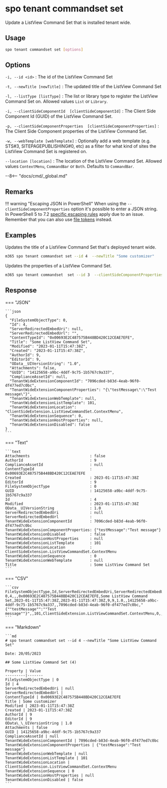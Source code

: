 # spo tenant commandset set

Update a ListView Command Set that is installed tenant wide.

## Usage

```sh
spo tenant commandset set [options]
```

## Options

`-i, --id <id>`
: The id of the ListView Command Set

`-t, --newTitle [newTitle]`
: The updated title of the ListView Command Set

`-l, --listType [listType]`
: The list or library type to register the ListView Command Set on. Allowed values `List` or `Library`.

`-i, --clientSideComponentId  [clientSideComponentId]`
: The Client Side Component Id (GUID) of the ListView Command Set.

`-p, --clientSideComponentProperties  [clientSideComponentProperties]`
: The Client Side Component properties of the ListView Command Set.

`-w, --webTemplate [webTemplate]`
: Optionally add a web template (e.g. STS#3, SITEPAGEPUBLISHING#0, etc) as a filter for what kind of sites the ListView Command Set is registered on.

`--location [location]`
: The location of the ListView Command Set. Allowed values `ContextMenu`, `CommandBar` or `Both`. Defaults to `CommandBar`.

--8<-- "docs/cmd/_global.md"

## Remarks

!!! warning "Escaping JSON in PowerShell"
    When using the `--clientSideComponentProperties` option it's possible to enter a JSON string. In PowerShell 5 to 7.2 [specific escaping rules](./../../../user-guide/using-cli.md#escaping-double-quotes-in-powershell) apply due to an issue. Remember that you can also use [file tokens](./../../../user-guide/using-cli.md#passing-complex-content-into-cli-options) instead.

## Examples

Updates the title of a ListView Command Set that's deployed tenant wide.

```sh
m365 spo tenant commandset set --id 4  --newTitle "Some customizer"
```

Updates the properties of a ListView Command Set.

```sh
m365 spo tenant commandset  set --id 3  --clientSideComponentProperties '{ "someProperty": "Some value" }'
```

## Response

=== "JSON"

    ```json
    {
      "FileSystemObjectType": 0,
      "Id": 4,
      "ServerRedirectedEmbedUri": null,
      "ServerRedirectedEmbedUrl": "",
      "ContentTypeId": "0x00693E2C487575B448BD420C12CEAE7EFE",
      "Title": "Some ListView Command Set",
      "Modified": "2023-01-11T15:47:38Z",
      "Created": "2023-01-11T15:47:38Z",
      "AuthorId": 9,
      "EditorId": 9,
      "OData__UIVersionString": "1.0",
      "Attachments": false,
      "GUID": "14125658-a9bc-4ddf-9c75-1b5767c9a337",
      "ComplianceAssetId": null,
      "TenantWideExtensionComponentId": "7096cded-b83d-4eab-96f0-df477ed7c0bc",
      "TenantWideExtensionComponentProperties": "{\"testMessage\":\"Test message\"}",
      "TenantWideExtensionWebTemplate": null,
      "TenantWideExtensionListTemplate": 101,
      "TenantWideExtensionLocation": "ClientSideExtension.ListViewCommandSet.ContextMenu",
      "TenantWideExtensionSequence": 0,
      "TenantWideExtensionHostProperties": null,
      "TenantWideExtensionDisabled": false
    }
    ```

=== "Text"

    ```text
    Attachments                           : false
    AuthorId                              : 9
    ComplianceAssetId                     : null
    ContentTypeId                         : 0x00693E2C487575B448BD420C12CEAE7EFE
    Created                               : 2023-01-11T15:47:38Z
    EditorId                              : 9
    FileSystemObjectType                  : 0
    GUID                                  : 14125658-a9bc-4ddf-9c75-1b5767c9a337
    Id                                    : 4
    Modified                              : 2023-01-11T15:47:38Z
    OData__UIVersionString                : 1.0
    ServerRedirectedEmbedUri              : null
    ServerRedirectedEmbedUrl              :
    TenantWideExtensionComponentId        : 7096cded-b83d-4eab-96f0-df477ed7c0bc
    TenantWideExtensionComponentProperties: {"testMessage":"Test message"}
    TenantWideExtensionDisabled           : false
    TenantWideExtensionHostProperties     : null
    TenantWideExtensionListTemplate       : 101
    TenantWideExtensionLocation           : ClientSideExtension.ListViewCommandSet.ContextMenu
    TenantWideExtensionSequence           : 0
    TenantWideExtensionWebTemplate        : null
    Title                                 : Some ListView Command Set
    ```

=== "CSV"

    ```csv
    FileSystemObjectType,Id,ServerRedirectedEmbedUri,ServerRedirectedEmbedUrl,ContentTypeId,Title,Modified,Created,AuthorId,EditorId,OData__UIVersionString,Attachments,GUID,ComplianceAssetId,TenantWideExtensionComponentId,TenantWideExtensionComponentProperties,TenantWideExtensionWebTemplate,TenantWideExtensionListTemplate,TenantWideExtensionLocation,TenantWideExtensionSequence,TenantWideExtensionHostProperties,TenantWideExtensionDisabled
    0,4,,,0x00693E2C487575B448BD420C12CEAE7EFE,Some ListView Command Set,2023-01-11T15:47:38Z,2023-01-11T15:47:38Z,9,9,1.0,,14125658-a9bc-4ddf-9c75-1b5767c9a337,,7096cded-b83d-4eab-96f0-df477ed7c0bc,"{""testMessage"":""Test message""}",,101,ClientSideExtension.ListViewCommandSet.ContextMenu,0,,
    ```

=== "Markdown"

    ```md
    # spo tenant commandset set --id 4 --newTitle "Some ListView Command Set"

    Date: 20/05/2023

    ## Some ListView Command Set (4)

    Property | Value
    ---------|-------
    FileSystemObjectType | 0
    Id | 4
    ServerRedirectedEmbedUri | null
    ServerRedirectedEmbedUrl |
    ContentTypeId | 0x00693E2C487575B448BD420C12CEAE7EFE
    Title | Some customizer
    Modified | 2023-01-11T15:47:38Z
    Created | 2023-01-11T15:47:38Z
    AuthorId | 9
    EditorId | 9
    OData\_\_UIVersionString | 1.0
    Attachments | false
    GUID | 14125658-a9bc-4ddf-9c75-1b5767c9a337
    ComplianceAssetId | null
    TenantWideExtensionComponentId | 7096cded-b83d-4eab-96f0-df477ed7c0bc
    TenantWideExtensionComponentProperties | {"testMessage":"Test message"}
    TenantWideExtensionWebTemplate | null
    TenantWideExtensionListTemplate | 101
    TenantWideExtensionLocation | ClientSideExtension.ListViewCommandSet.ContextMenu
    TenantWideExtensionSequence | 0
    TenantWideExtensionHostProperties | null
    TenantWideExtensionDisabled | false
    ```

